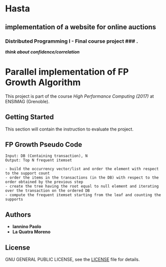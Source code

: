 # Hasta
## implementation of a website for online auctions ##
### Distributed Programming I - Final course project ### .


***think about confidence/correlation***
# Parallel implementation of FP Growth Algorithm

This project is part of the course *High Performance Computing (2017)* at ENSIMAG (Grenoble).

## Getting Started

This section will contain the instruction to evaluate the project.


## FP Growth Pseudo Code

```
Input: DB (Containing transaction), N
Output: Top N frequent itemset

- build the occurrency vector/list and order the element with respect to the support count
- order the items in the transactions (in the DB) with respect to the order obtained by the previous step
- create the tree having the root equal to null element and iterating over the transaction on the ordered DB
- compute the frequent itemset starting from the leaf and counting the supports

```

## Authors

* **Iannino Paolo**
* **La Quatra Moreno**

## License

GNU GENERAL PUBLIC LICENSE, see the [LICENSE](LICENSE) file for details.

